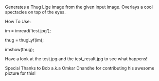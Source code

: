 Generates a Thug Lige image from the given input image.
Overlays a cool spectacles on top of the eyes.

How To Use:

im = imread('test.jpg');

thug = thugLyf(im);

imshow(thug);


Have a look at the test.jpg and the test_result.jpg to see what happens!





Special Thanks to Bob a.k.a Omkar Dhandhe for contributing his awesome picture for this!
